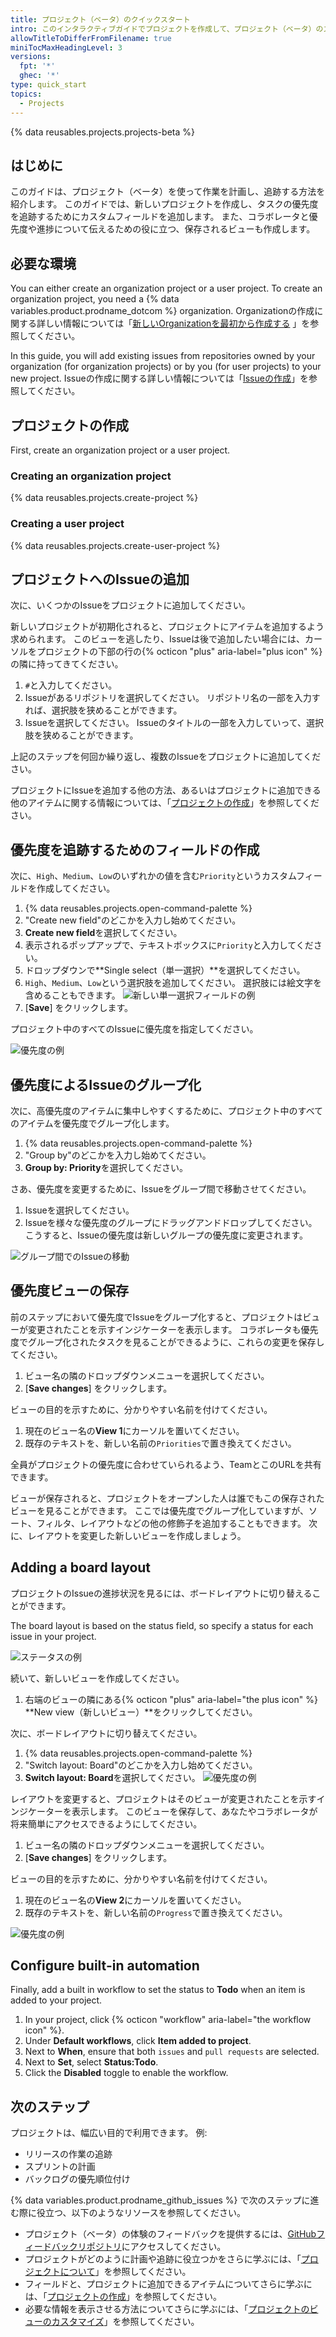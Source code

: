 ```yaml
---
title: プロジェクト（ベータ）のクイックスタート
intro: このインタラクティブガイドでプロジェクトを作成して、プロジェクト（ベータ）のスピード、柔軟性、カスタマイズを体験してください。
allowTitleToDifferFromFilename: true
miniTocMaxHeadingLevel: 3
versions:
  fpt: '*'
  ghec: '*'
type: quick_start
topics:
  - Projects
---
```


{% data reusables.projects.projects-beta %}

## はじめに

このガイドは、プロジェクト（ベータ）を使って作業を計画し、追跡する方法を紹介します。 このガイドでは、新しいプロジェクトを作成し、タスクの優先度を追跡するためにカスタムフィールドを追加します。 また、コラボレータと優先度や進捗について伝えるための役に立つ、保存されるビューも作成します。

## 必要な環境

You can either create an organization project or a user project. To create an organization project, you need a {% data variables.product.prodname_dotcom %} organization. Organizationの作成に関する詳しい情報については「[新しいOrganizationを最初から作成する](/organizations/collaborating-with-groups-in-organizations/creating-a-new-organization-from-scratch) 」を参照してください。

In this guide, you will add existing issues from repositories owned by your organization (for organization projects) or by you (for user projects) to your new project. Issueの作成に関する詳しい情報については「[Issueの作成](/issues/tracking-your-work-with-issues/creating-an-issue)」を参照してください。

## プロジェクトの作成

First, create an organization project or a user project.

### Creating an organization project

{% data reusables.projects.create-project %}

### Creating a user project

{% data reusables.projects.create-user-project %}

## プロジェクトへのIssueの追加

次に、いくつかのIssueをプロジェクトに追加してください。

新しいプロジェクトが初期化されると、プロジェクトにアイテムを追加するよう求められます。 このビューを逃したり、Issueは後で追加したい場合には、カーソルをプロジェクトの下部の行の{% octicon "plus" aria-label="plus icon" %}の隣に持ってきてください。

1. `#`と入力してください。
2. Issueがあるリポジトリを選択してください。 リポジトリ名の一部を入力すれば、選択肢を狭めることができます。
3. Issueを選択してください。 Issueのタイトルの一部を入力していって、選択肢を狭めることができます。

上記のステップを何回か繰り返し、複数のIssueをプロジェクトに追加してください。

プロジェクトにIssueを追加する他の方法、あるいはプロジェクトに追加できる他のアイテムに関する情報については、「[プロジェクトの作成](/issues/trying-out-the-new-projects-experience/creating-a-project#adding-items-to-your-project)」を参照してください。

## 優先度を追跡するためのフィールドの作成

次に、`High`、`Medium`、`Low`のいずれかの値を含む`Priority`というカスタムフィールドを作成してください。

1. {% data reusables.projects.open-command-palette %}
2. "Create new field"のどこかを入力し始めてください。
3. **Create new field**を選択してください。
4. 表示されるポップアップで、テキストボックスに`Priority`と入力してください。
5. ドロップダウンで**Single select（単一選択）**を選択してください。
6. `High`、`Medium`、`Low`という選択肢を追加してください。 選択肢には絵文字を含めることもできます。 ![新しい単一選択フィールドの例](/assets/images/help/projects/new-single-select-field.png)
7. [**Save**] をクリックします。

プロジェクト中のすべてのIssueに優先度を指定してください。

![優先度の例](/assets/images/help/projects/priority_example.png)

## 優先度によるIssueのグループ化

次に、高優先度のアイテムに集中しやすくするために、プロジェクト中のすべてのアイテムを優先度でグループ化します。

1. {% data reusables.projects.open-command-palette %}
2. "Group by"のどこかを入力し始めてください。
3. **Group by: Priority**を選択してください。

さあ、優先度を変更するために、Issueをグループ間で移動させてください。

1. Issueを選択してください。
2. Issueを様々な優先度のグループにドラッグアンドドロップしてください。 こうすると、Issueの優先度は新しいグループの優先度に変更されます。

![グループ間でのIssueの移動](/assets/images/help/projects/move_between_group.gif)

## 優先度ビューの保存

前のステップにおいて優先度でIssueをグループ化すると、プロジェクトはビューが変更されたことを示すインジケーターを表示します。 コラボレータも優先度でグループ化されたタスクを見ることができるように、これらの変更を保存してください。

1. ビュー名の隣のドロップダウンメニューを選択してください。
2. [**Save changes**] をクリックします。

ビューの目的を示すために、分かりやすい名前を付けてください。

1. 現在のビュー名の**View 1**にカーソルを置いてください。
2. 既存のテキストを、新しい名前の`Priorities`で置き換えてください。

全員がプロジェクトの優先度に合わせていられるよう、TeamとこのURLを共有できます。

ビューが保存されると、プロジェクトをオープンした人は誰でもこの保存されたビューを見ることができます。 ここでは優先度でグループ化していますが、ソート、フィルタ、レイアウトなどの他の修飾子を追加することもできます。 次に、レイアウトを変更した新しいビューを作成しましょう。

## Adding a board layout

プロジェクトのIssueの進捗状況を見るには、ボードレイアウトに切り替えることができます。

The board layout is based on the status field, so specify a status for each issue in your project.

![ステータスの例](/assets/images/help/projects/status_example.png)

続いて、新しいビューを作成してください。

1. 右端のビューの隣にある{% octicon "plus" aria-label="the plus icon" %} **New view（新しいビュー）**をクリックしてください。

次に、ボードレイアウトに切り替えてください。

1. {% data reusables.projects.open-command-palette %}
2. "Switch layout: Board"のどこかを入力し始めてください。
3. **Switch layout: Board**を選択してください。 ![優先度の例](/assets/images/help/projects/example_board.png)

レイアウトを変更すると、プロジェクトはそのビューが変更されたことを示すインジケーターを表示します。 このビューを保存して、あなたやコラボレータが将来簡単にアクセスできるようにしてください。

1. ビュー名の隣のドロップダウンメニューを選択してください。
2. [**Save changes**] をクリックします。

ビューの目的を示すために、分かりやすい名前を付けてください。

1. 現在のビュー名の**View 2**にカーソルを置いてください。
2. 既存のテキストを、新しい名前の`Progress`で置き換えてください。

![優先度の例](/assets/images/help/projects/project-view-switch.gif)

## Configure built-in automation

Finally, add a built in workflow to set the status to **Todo** when an item is added to your project.

1. In your project, click {% octicon "workflow" aria-label="the workflow icon" %}.
2. Under **Default workflows**, click **Item added to project**.
3. Next to **When**, ensure that both `issues` and `pull requests` are selected.
4. Next to **Set**, select **Status:Todo**.
5. Click the **Disabled** toggle to enable the workflow.

## 次のステップ

プロジェクトは、幅広い目的で利用できます。 例:

- リリースの作業の追跡
- スプリントの計画
- バックログの優先順位付け

{% data variables.product.prodname_github_issues %} で次のステップに進む際に役立つ、以下のようなリソースを参照してください。

- プロジェクト（ベータ）の体験のフィードバックを提供するには、[GitHubフィードバックリポジトリ](https://github.com/github/feedback/discussions/categories/issues-feedback)にアクセスしてください。
- プロジェクトがどのように計画や追跡に役立つかをさらに学ぶには、「[プロジェクトについて](/issues/trying-out-the-new-projects-experience/about-projects)」を参照してください。
- フィールドと、プロジェクトに追加できるアイテムについてさらに学ぶには、「[プロジェクトの作成](/issues/trying-out-the-new-projects-experience/creating-a-project)」を参照してください。
- 必要な情報を表示させる方法についてさらに学ぶには、「[プロジェクトのビューのカスタマイズ](/issues/trying-out-the-new-projects-experience/customizing-your-project-views)」を参照してください。
